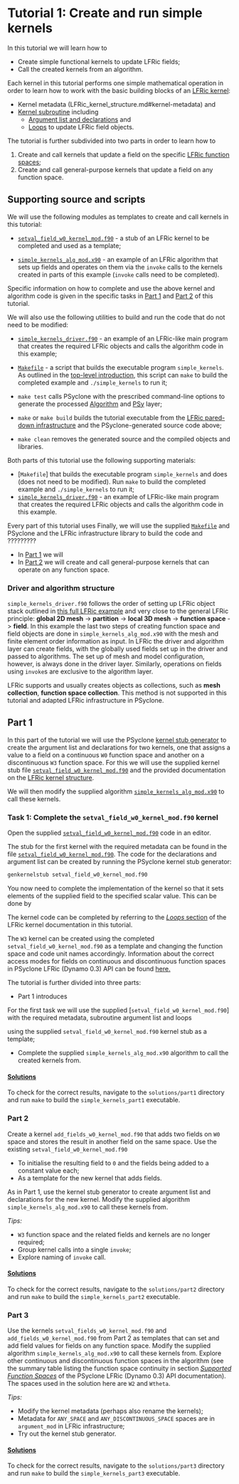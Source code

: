 # Tutorial 1: Create and run simple kernels

In this tutorial we will learn how to

* Create simple functional kernels to update LFRic fields;
* Call the created kernels from an algorithm.

Each kernel in this tutorial performs one simple mathematical operation
in order to learn how to work with the basic building blocks of an
[LFRic kernel](LFRic_kernel_structure.md):

* Kernel metadata (LFRic_kernel_structure.md#kernel-metadata) and
* [Kernel subroutine](LFRic_kernel_structure.md#kernel-subroutine) including
  - [Argument list and declarations](
    LFRic_kernel_structure.md#argument-list-and-declarations) and
  - [Loops](LFRic_kernel_structure.md#loops) to update LFRic field objects.

The tutorial is further subdivided into two parts in order to learn how to

1. Create and call kernels that update a field on the specific
   [LFRic function spaces](
   https://psyclone.readthedocs.io/en/stable/dynamo0p3.html#supported-function-spaces);
2. Create and call general-purpose kernels that update a field on any
   function space.

## Supporting source and scripts

We will use the following modules as templates to create and call kernels
in this tutorial:

* [`setval_field_w0_kernel_mod.f90`](setval_field_w0_kernel_mod.f90) - a
  stub of an LFRic kernel to be completed and used as a template;

* [`simple_kernels_alg_mod.x90`](simple_kernels_alg_mod.x90) - an example
  of an LFRic algorithm that sets up fields and operates on them via the
  `invoke` calls to the kernels created in parts of this example (`invoke`
  calls need to be completed).

Specific information on how to complete and use the above kernel and
algorithm code is given in the specific tasks in [Part 1](part1/README.md)
and [Part 2](part2/README.md) of this tutorial.

We will also use the following utilities to build and run the code that
do not need to be modified:

* [`simple_kernels_driver.f90`](simple_kernels_driver.f90) - an example
  of an LFRic-like main program that creates the required LFRic objects and
  calls the algorithm code in this example;
* [`Makefile`](Makefile) - a script that builds the executable program
 `simple_kernels`. As outlined in the [top-level introduction](../README.md),
  this script can 
  `make` to build the completed
  example and `./simple_kernels` to run it;


* `make test` calls PSyclone with the prescribed command-line options
  to generate the processed [Algorithm](
  background/LFRic_structure.md#algorithm-layer) and [PSy](
  background/LFRic_structure.md#psy-layer) layer;
* `make` or `make build` builds the tutorial executable from the
  [LFRic pared-down infrastructure](#lfric-code-support) and the
  PSyclone-generated source code above;
* `make clean` removes the generated source and the compiled objects
  and libraries.




Both parts of this tutorial use the following supporting materials:

* [`Makefile`] that builds the executable program `simple_kernels` and does
  (does not need to be modified). Run `make` to build the completed
  example and `./simple_kernels` to run it;
* [`simple_kernels_driver.f90`](simple_kernels_driver.f90) - an example
  of LFRic-like main program that creates the required LFRic objects and
  calls the algorithm code in this example.




Every part of this tutorial uses 
Finally, we will use the supplied [`Makefile`](Makefile) and PSyclone and the LFRic infrastructure library
to build the code and ?????????







* In [Part 1](#part-1) we will 
* In [Part 2](#part-2) we will create and call general-purpose kernels
  that can operate on any function space.






### Driver and algorithm structure

`simple_kernels_driver.f90` follows the order of setting up LFRic object
stack outlined in [this full LFRic example](
../../../../../examples/lfric/full_example/README.md) and very close to
the general LFRic principle: **global 2D mesh** -> **partition** ->
**local 3D mesh** -> **function space** -> **field**. In this example
the last two steps of creating function space and field objects are
done in `simple_kernels_alg_mod.x90` with the mesh and finite element order
information as input. In LFRic the driver and algorithm layer can
create fields, with the globally used fields set up in the driver and
passed to algorithms. The set up of mesh and model configuration,
however, is always done in the driver layer. Similarly, operations on
fields using `invoke`s are exclusive to the algorithm layer.

LFRic supports and usually creates objects as collections, such as
**mesh collection**, **function space collection**. This method is
not supported in this tutorial and adapted LFRic infrastructure in
PSyclone.





## Part 1

In this part of the tutorial we will use the PSyclone
[kernel stub generator](
https://psyclone.readthedocs.io/en/stable/stub_gen.html) to
create the argument list and declarations for two kernels, one that assigns
a value to a field on a continuous `W0` function space and another on a
discontinuous `W3` function space. For this we will use the supplied
kernel stub file [`setval_field_w0_kernel_mod.f90`](
setval_field_w0_kernel_mod.f90) and the provided documentation on the
[LFRic kernel structure](LFRic_kernel_structure.md).

We will then modify the supplied algorithm
[`simple_kernels_alg_mod.x90`](simple_kernels_alg_mod.x90) to call
these kernels.




### Task 1: Complete the `setval_field_w0_kernel_mod.f90` kernel

Open the supplied [`setval_field_w0_kernel_mod.f90`](
setval_field_w0_kernel_mod.f90) code in an editor. 

The stub for the first kernel with the required metadata can be found
in the file [`setval_field_w0_kernel_mod.f90`](
setval_field_w0_kernel_mod.f90). The code for the declarations and argument list 
can be created by running the PSyclone kernel stub generator:

```bash
genkernelstub setval_field_w0_kernel_mod.f90
```

You now need to complete the implementation of the kernel so that it sets elements of the supplied field to the specified scalar value. This can be done by

The kernel code can be completed by referring to the [*Loops* section](
../background/LFRic_kernel.md#loops) of the LFRic kernel documentation in
this tutorial.

The `W3` kernel can be created using the completed
`setval_field_w0_kernel_mod.f90` as a template and changing the function
space and code unit names accordingly. Information about the correct
access modes for fields on continuous and discontinuous function spaces
in PSyclone LFRic (Dynamo 0.3) API can be found [here.](
https://psyclone.readthedocs.io/en/stable/dynamo0p3.html#valid-access-modes)

The tutorial is further divided into three parts:

* Part 1 introduces  




For the first task we will use the supplied [`setval_field_w0_kernel_mod.f90`] with the required metadata, subroutine
  argument list and loops 




 using the
  supplied `setval_field_w0_kernel_mod.f90` kernel stub as a template;
* Complete the supplied `simple_kernels_alg_mod.x90` algorithm to call the
  created kernels from.




#### [Solutions](solutions/part1)

To check for the correct results, navigate to the `solutions/part1`
directory and run `make` to build the `simple_kernels_part1` executable.

### Part 2





Create a kernel `add_fields_w0_kernel_mod.f90` that adds two fields on
`W0` space and stores the result in another field on the same space. Use
the existing `setval_field_w0_kernel_mod.f90`
* To initialise the resulting field to `0` and the fields being added
  to a constant value each;
* As a template for the new kernel that adds fields.

As in Part 1, use the kernel stub generator to create argument list
and declarations for the new kernel. Modify the supplied algorithm
`simple_kernels_alg_mod.x90` to call these kernels from.

*Tips:*
* `W3` function space and the related fields and kernels are no
  longer required;
* Group kernel calls into a single `invoke`;
* Explore naming of `invoke` call.

#### [Solutions](solutions/part2)

To check for the correct results, navigate to the `solutions/part2`
directory and run `make` to build the `simple_kernels_part2` executable.

### Part 3

Use the kernels `setval_fields_w0_kernel_mod.f90` and
`add_fields_w0_kernel_mod.f90` from Part 2 as templates that can set and
add field values for fields on any function space. Modify the supplied
algorithm `simple_kernels_alg_mod.x90` to call these kernels from. Explore
other continuous and discontinuous function spaces in the algorithm (see
the summary table listing the function space continuity in section
[*Supported Function Spaces*](
https://psyclone.readthedocs.io/en/stable/dynamo0p3.html#supported-function-spaces)
of the PSyclone LFRic (Dynamo 0.3) API documentation). The spaces used in
the solution here are `W2` and `Wtheta`.

*Tips:*

* Modify the kernel metadata (perhaps also rename the kernels);
* Metadata for `ANY_SPACE` and `ANY_DISCONTINUOUS_SPACE` spaces are
  in `argument_mod` in LFRic infrastructure;
* Try out the kernel stub generator.

#### [Solutions](solutions/part3)

To check for the correct results, navigate to the `solutions/part3`
directory and run `make` to build the `simple_kernels_part3` executable.

